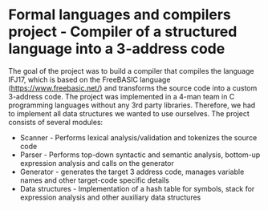 # Formal languages and compilers project - Compiler of a structured language into a 3-address code

The goal of the project was to build a compiler that compiles the language IFJ17, which is based on the FreeBASIC language (https://www.freebasic.net/) and transforms the source code into a custom 3-address code. The project was implemented in a 4-man team in C programming languages without any 3rd party libraries. Therefore, we had to implement all data structures we wanted to use ourselves. The project consists of several modules:
- Scanner - Performs lexical analysis/validation and tokenizes the source code
- Parser - Performs top-down syntactic and semantic analysis, bottom-up expression analysis and calls on the generator
- Generator - generates the target 3 address code, manages variable names and other target-code specific details
- Data structures - Implementation of a hash table for symbols, stack for expression analysis and other auxiliary data structures
